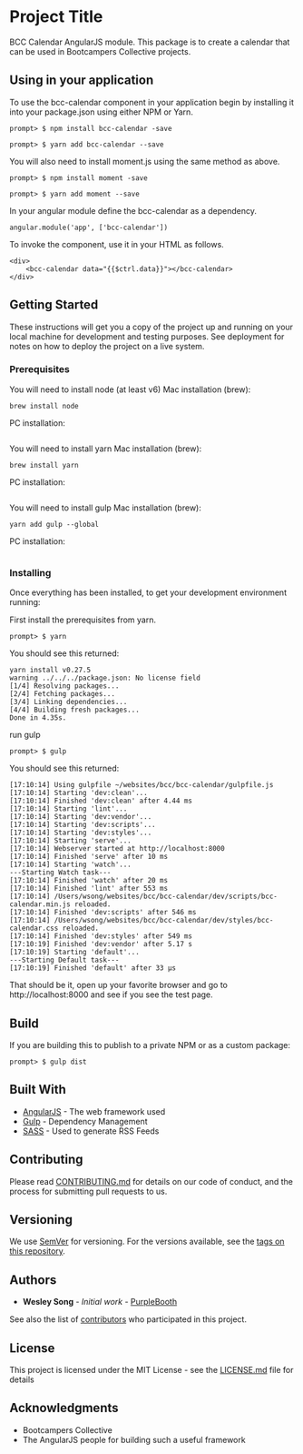 # Project Title

BCC Calendar AngularJS module.  This package is to create a calendar that can be used in Bootcampers Collective projects.

## Using in your application

To use the bcc-calendar component in your application begin by installing it into your package.json using either NPM or Yarn.

```
prompt> $ npm install bcc-calendar -save
```

```
prompt> $ yarn add bcc-calendar --save
```

You will also need to install moment.js using the same method as above.

```
prompt> $ npm install moment -save
```

```
prompt> $ yarn add moment --save
```

In your angular module define the bcc-calendar as a dependency.

```
angular.module('app', ['bcc-calendar'])
```

To invoke the component, use it in your HTML as follows.

```
<div>
    <bcc-calendar data="{{$ctrl.data}}"></bcc-calendar>
</div>
```

## Getting Started

These instructions will get you a copy of the project up and running on your local machine for development and testing purposes. See deployment for notes on how to deploy the project on a live system.

### Prerequisites

You will need to install node (at least v6)
Mac installation (brew):
```
brew install node
```

PC installation:
```

```

You will need to install yarn
Mac installation (brew):
```
brew install yarn
```

PC installation:
```

```

You will need to install gulp
Mac installation (brew):
```
yarn add gulp --global
```

PC installation:
```

```

### Installing

Once everything has been installed, to get your development environment running:

First install the prerequisites from yarn.

```
prompt> $ yarn
```

You should see this returned:

```
yarn install v0.27.5
warning ../../../package.json: No license field
[1/4] Resolving packages...
[2/4] Fetching packages...
[3/4] Linking dependencies...
[4/4] Building fresh packages...
Done in 4.35s.
```

run gulp

```
prompt> $ gulp
```

You should see this returned:

```
[17:10:14] Using gulpfile ~/websites/bcc/bcc-calendar/gulpfile.js
[17:10:14] Starting 'dev:clean'...
[17:10:14] Finished 'dev:clean' after 4.44 ms
[17:10:14] Starting 'lint'...
[17:10:14] Starting 'dev:vendor'...
[17:10:14] Starting 'dev:scripts'...
[17:10:14] Starting 'dev:styles'...
[17:10:14] Starting 'serve'...
[17:10:14] Webserver started at http://localhost:8000
[17:10:14] Finished 'serve' after 10 ms
[17:10:14] Starting 'watch'...
---Starting Watch task---
[17:10:14] Finished 'watch' after 20 ms
[17:10:14] Finished 'lint' after 553 ms
[17:10:14] /Users/wsong/websites/bcc/bcc-calendar/dev/scripts/bcc-calendar.min.js reloaded.
[17:10:14] Finished 'dev:scripts' after 546 ms
[17:10:14] /Users/wsong/websites/bcc/bcc-calendar/dev/styles/bcc-calendar.css reloaded.
[17:10:14] Finished 'dev:styles' after 549 ms
[17:10:19] Finished 'dev:vendor' after 5.17 s
[17:10:19] Starting 'default'...
---Starting Default task---
[17:10:19] Finished 'default' after 33 μs
```

That should be it, open up your favorite browser and go to http://localhost:8000 and see if you see the test page.

<!-- ## Running the tests -->

<!-- Explain how to run the automated tests for this system -->

<!-- ### Break down into end to end tests -->

<!-- Explain what these tests test and why -->

<!-- ``` -->
<!-- Give an example -->
<!-- ``` -->

<!-- ### And coding style tests -->

<!-- Explain what these tests test and why -->

<!-- ``` -->
<!-- Give an example -->
<!-- ``` -->

## Build

If you are building this to publish to a private NPM or as a custom package:

```
prompt> $ gulp dist
```

## Built With

* [AngularJS](https://angularjs.org/) - The web framework used
* [Gulp](https://gulpjs.com/) - Dependency Management
* [SASS](http://sass-lang.com/) - Used to generate RSS Feeds

## Contributing

Please read [CONTRIBUTING.md](https://gist.github.com/PurpleBooth/b24679402957c63ec426) for details on our code of conduct, and the process for submitting pull requests to us.

## Versioning

We use [SemVer](http://semver.org/) for versioning. For the versions available, see the [tags on this repository](https://github.com/your/project/tags).

## Authors

* **Wesley Song** - *Initial work* - [PurpleBooth](https://github.com/enkhi77)

See also the list of [contributors](https://github.com/your/project/contributors) who participated in this project.

## License

This project is licensed under the MIT License - see the [LICENSE.md](LICENSE.md) file for details

## Acknowledgments

* Bootcampers Collective
* The AngularJS people for building such a useful framework
